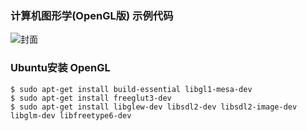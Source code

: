 ### 计算机图形学(OpenGL版)  示例代码

![封面](cover.jpg)

### Ubuntu安装 OpenGL

```
$ sudo apt-get install build-essential libgl1-mesa-dev
$ sudo apt-get install freeglut3-dev
$ sudo apt-get install libglew-dev libsdl2-dev libsdl2-image-dev libglm-dev libfreetype6-dev
```
